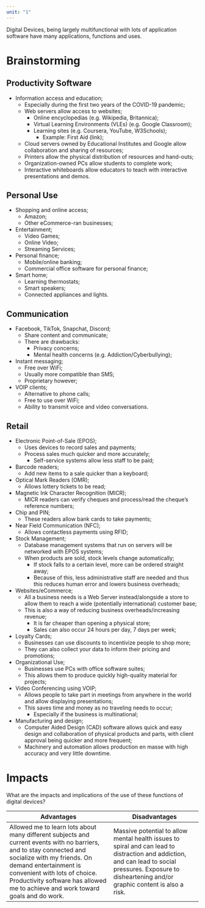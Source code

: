 ```yaml
---
unit: "1"
---
```

Digital Devices, being largely multifunctional with lots of application software have many applications, functions and uses.
# Brainstorming
## Productivity Software
- Information access and education;
  - Especially during the first two years of the COVID-19 pandemic;
  - Web servers allow access to websites;
    - Online encyclopedias (e.g. Wikipedia, Britannica);
    - Virtual Learning Environments (VLEs) (e.g. Google Classroom);
    - Learning sites (e.g. Coursera, YouTube, W3Schools);
      - Example: First Aid (link);
  - Cloud servers owned by Educational Institutes and Google allow collaboration and sharing of resources;
  - Printers allow the physical distribution of resources and hand-outs;
  - Organization-owned PCs allow students to complete work;
  - Interactive whiteboards allow educators to teach with interactive presentations and demos.
## Personal Use
- Shopping and online access;
  - Amazon;
  - Other eCommerce-ran businesses;
- Entertainment;
  - Video Games;
  - Online Video;
  - Streaming Services;
- Personal finance;
  - Mobile/online banking;
  - Commercial office software for personal finance;
- Smart home;
  - Learning thermostats;
  - Smart speakers;
  - Connected appliances and lights.
## Communication
- Facebook, TikTok, Snapchat, Discord;
  - Share content and communicate;
  - There are drawbacks:
    - Privacy concerns;
    - Mental health concerns (e.g. Addiction/Cyberbullying);
- Instant messaging;
  - Free over WiFi;
  - Usually more compatible than SMS;
  - Proprietary however;
- VOIP clients;
  - Alternative to phone calls;
  - Free to use over WiFi;
  - Ability to transmit voice and video conversations.
## Retail
- Electronic Point-of-Sale (EPOS);
  - Uses devices to record sales and payments;
  - Process sales much quicker and more accurately;
    - Self-service systems allow less staff to be paid;
- Barcode readers;
  - Add new items to a sale quicker than a keyboard;
- Optical Mark Readers (OMR);
  - Allows lottery tickets to be read;
- Magnetic Ink Character Recognition (MICR);
  - MICR readers can verify cheques and process/read the cheque’s reference numbers;
- Chip and PIN;
  - These readers allow bank cards to take payments;
- Near Field Communication (NFC);
  - Allows contactless payments using RFID;
- Stock Management;
  - Database management systems that run on servers will be networked with EPOS systems;
  - When products are sold, stock levels change automatically;
    - If stock falls to a certain level, more can be ordered straight away;
    - Because of this, less administrative staff are needed and thus this reduces human error and lowers business overheads;
- Websites/eCommerce;
  - All a business needs is a Web Server instead/alongside a store to allow them to reach a wide (potentially international) customer base;
  - This is also a way of reducing business overheads/increasing revenue;
    - It is far cheaper than opening a physical store;
    - Sales can also occur 24 hours per day, 7 days per week;
- Loyalty Cards;
  - Businesses can use discounts to incentivize people to shop more;
  - They can also collect your data to inform their pricing and promotions;
- Organizational Use;
  - Businesses use PCs with office software suites;
  - This allows them to produce quickly high-quality material for projects;
- Video Conferencing using VOIP;
  - Allows people to take part in meetings from anywhere in the world and allow displaying presentations;
  - This saves time and money as no traveling needs to occur;
    - Especially if the business is multinational;
- Manufacturing and design;
  - Computer Aided Design (CAD) software allows quick and easy design and collaboration of physical products and parts, with client approval being quicker and more frequent;
  - Machinery and automation allows production en masse with high accuracy and very little downtime.
# Impacts
What are the impacts and implications of the use of these functions of digital devices? 

| Advantages                                                                                                                                                                                                                                                                                     | Disadvantages                                                                                                                                                                                           |
| ---------------------------------------------------------------------------------------------------------------------------------------------------------------------------------------------------------------------------------------------------------------------------------------------- | ------------------------------------------------------------------------------------------------------------------------------------------------------------------------------------------------------- |
| Allowed me to learn lots about many different subjects and current events with no barriers, and to stay connected and socialize with my friends. On demand entertainment is convenient with lots of choice. Productivity software has allowed me to achieve and work toward goals and do work. | Massive potential to allow mental health issues to spiral and can lead to distraction and addiction, and can lead to social pressures. Exposure to disheartening and/or graphic content is also a risk. |

